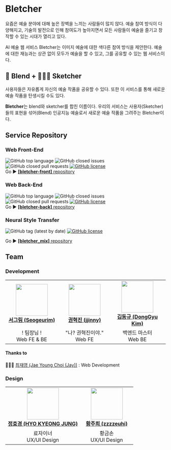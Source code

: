 # Bletcher

요즘은 예술 분야에 대해 높은 장벽을 느끼는 사람들이 많지 않다. 예술 참여 방식이 다양해지고, 기술의 발전으로 인해 참여도가 높아지면서 모든 사람들이 예술을 즐기고 창작할 수 있는 시대가 열리고 있다.

AI 예술 웹 서비스 Bletcher는 이미지 예술에 대한 색다른 참여 방식을 제안한다. 예술에 대한 재능과는 상관 없이 모두가 예술을 할 수 있고, 그를 공유할 수 있는 웹 서비스이다.

## 🎨 Blend + 👩🏻‍🎨 Sketcher

사용자들은 자유롭게 자신의 예술 작품을 공유할 수 있다. 또한 이 서비스를 통해 새로운 예술 작품을 탄생시킬 수도 있다.

**Bletcher**는 blend와 sketcher를 합친 이름이다. 우리의 서비스는 사용자(Sketcher)들의 표현을 섞어(Blend) 인공지능 예술로서 새로운 예술 작품을 그려주는 Bletcher이다.

## Service Repository

### Web Front-End

![GitHub top language](https://img.shields.io/github/languages/top/Bletcher-Project/bletcher-front?color=yellow&logo=javascript)
![GitHub closed issues](https://img.shields.io/github/issues-closed/Bletcher-Project/bletcher-front?color=6799FF)
![GitHub closed pull requests](https://img.shields.io/github/issues-pr-closed/Bletcher-Project/bletcher-front?color=6799FF)
[![GitHub license](https://img.shields.io/github/license/Bletcher-Project/bletcher-front)](https://github.com/Bletcher-Project/bletcher-front/blob/master/LICENSE)  
Go ▶️ [**[bletcher-front]** repository](https://github.com/Bletcher-Project/bletcher-front)

### Web Back-End

![GitHub top language](https://img.shields.io/github/languages/top/Bletcher-Project/bletcher-back?logo=typescript&logoColor=blue)
![GitHub closed issues](https://img.shields.io/github/issues-closed/Bletcher-Project/bletcher-back?color=6799FF)
![GitHub closed pull requests](https://img.shields.io/github/issues-pr-closed/Bletcher-Project/bletcher-back?color=6799FF)
[![GitHub license](https://img.shields.io/github/license/Bletcher-Project/bletcher-front)](https://github.com/Bletcher-Project/bletcher-front/blob/master/LICENSE)  
Go ▶️ [**[bletcher-back]** repository](https://github.com/Bletcher-Project/bletcher-back)

### Neural Style Transfer

![GitHub tag (latest by date)](https://img.shields.io/github/v/tag/Bletcher-Project/bletcher_mix)
[![GitHub license](https://img.shields.io/github/license/Bletcher-Project/bletcher_mix)](https://github.com/Bletcher-Project/bletcher_mix/blob/master/LICENSE)  

Go ▶️ [**[bletcher_mix]** repository](https://github.com/Bletcher-Project/bletcher_mix)

## Team

### Development

<table>
    <tr align="center">
        <td style="min-width: 150px;">
            <a href="https://github.com/Seogeurim">
              <img src="https://github.com/Seogeurim.png" width="100">
              <br />
              <b>서그림 (Seogeurim)</b>
            </a>
        </td>
        <td style="min-width: 150px;">
            <a href="https://github.com/KimKwon">
              <img src="https://github.com/KimKwon.png" width="100">
              <br />
              <b>권혁진 (jjinny)</b>
            </a>
        </td>
        <td style="min-width: 150px;">
            <a href="https://github.com/kimdg1105">
              <img src="https://github.com/kimdg1105.png" width="100">
              <br />
              <b>김동규 (DongGyu Kim)</b>
            </a> 
        </td>
        <td style="min-width: 150px;">
            <a href="https://github.com/yungoingFLY">
              <img src="https://github.com/yungoingFLY.png" width="100">
              <br />
              <b>윤가영 (yoongoing)</b>
            </a> 
        </td>
    </tr>
    <tr align="center">
        <td>
            ! 팀장님 ! <br/>
            Web FE & BE
        </td>
        <td>
            "나? 권혁진이야." <br />
            Web FE
        </td>
        <td>
            백엔드 마스터 <br />
            Web BE
        </td>
        <td>
            윤-인공지능 <br />
            Machine Learning
        </td>
    </tr>
</table>

#### Thanks to

👨🏻‍🎓 [최재영 (Jae Young Choi (Jay))](https://github.com/chlwodud77) : Web Development


### Design

<table>
    <tr align="center">
        <td style="min-width: 150px;">
            <a href="https://github.com/hyokyeong-jung">
              <img src="https://github.com/hyokyeong-jung.png" width="100">
              <br />
              <b>정효경 (HYO KYEONG JUNG)</b>
            </a>
        </td>
        <td style="min-width: 150px;">
            <a href="https://github.com/zzzzeuhi">
              <img src="https://github.com/zzzzeuhi.png" width="100">
              <br />
              <b>황주희 (zzzzeuhi)</b>
            </a>
        </td>
    </tr>
    <tr align="center">
        <td>
            료자이너 <br />
            UX/UI Design
        </td>
        <td>
            황금손 <br />
            UX/UI Design
        </td>
    </tr>
</table>
